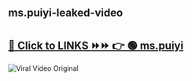 
 ## ms.puiyi-leaked-video 

# <h2><a href="https://clipsfans.com/ms.puiyi&ref=git">🔗 Click to LINKS ⏩⏩ 👉 🟢 ms.puiyi </a></h2>

<a href="https://clipsfans.com/ms.puiyi&ref=git" rel="nofollow" data-target="animated-image.originalLink"><img src="https://i.ibb.co.com/xMMVF88/686577567.gif" alt="Viral Video Original" style="max-width: 100%; display: inline-block;" data-target="animated-image.originalImage"></a>
